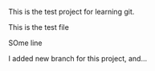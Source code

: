 This is the test project for learning git.

This is the test file

SOme line


I added new branch for this project, and...
